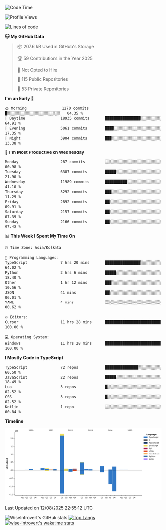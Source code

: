 <!--START_SECTION:waka-->
![Code Time](http://img.shields.io/badge/Code%20Time-2%2C438%20hrs%2031%20mins-blue)

![Profile Views](http://img.shields.io/badge/Profile%20Views-0-blue)

![Lines of code](https://img.shields.io/badge/From%20Hello%20World%20I%27ve%20Written-4.0%20million%20lines%20of%20code-blue)

**🐱 My GitHub Data** 

> 📦 207.6 kB Used in GitHub's Storage 
 > 
> 🏆 59 Contributions in the Year 2025
 > 
> 🚫 Not Opted to Hire
 > 
> 📜 115 Public Repositories 
 > 
> 🔑 53 Private Repositories 
 > 
**I'm an Early 🐤** 

```text
🌞 Morning                1270 commits        █░░░░░░░░░░░░░░░░░░░░░░░░   04.35 % 
🌆 Daytime                18935 commits       ████████████████░░░░░░░░░   64.91 % 
🌃 Evening                5061 commits        ████░░░░░░░░░░░░░░░░░░░░░   17.35 % 
🌙 Night                  3904 commits        ███░░░░░░░░░░░░░░░░░░░░░░   13.38 % 
```
📅 **I'm Most Productive on Wednesday** 

```text
Monday                   287 commits         ░░░░░░░░░░░░░░░░░░░░░░░░░   00.98 % 
Tuesday                  6387 commits        █████░░░░░░░░░░░░░░░░░░░░   21.90 % 
Wednesday                11989 commits       ██████████░░░░░░░░░░░░░░░   41.10 % 
Thursday                 3292 commits        ███░░░░░░░░░░░░░░░░░░░░░░   11.29 % 
Friday                   2892 commits        ██░░░░░░░░░░░░░░░░░░░░░░░   09.91 % 
Saturday                 2157 commits        ██░░░░░░░░░░░░░░░░░░░░░░░   07.39 % 
Sunday                   2166 commits        ██░░░░░░░░░░░░░░░░░░░░░░░   07.43 % 
```


📊 **This Week I Spent My Time On** 

```text
🕑︎ Time Zone: Asia/Kolkata

💬 Programming Languages: 
TypeScript               7 hrs 20 mins       ████████████████░░░░░░░░░   64.02 % 
Python                   2 hrs 6 mins        █████░░░░░░░░░░░░░░░░░░░░   18.40 % 
Other                    1 hr 12 mins        ███░░░░░░░░░░░░░░░░░░░░░░   10.56 % 
JSON                     41 mins             ██░░░░░░░░░░░░░░░░░░░░░░░   06.01 % 
YAML                     4 mins              ░░░░░░░░░░░░░░░░░░░░░░░░░   00.62 % 

🔥 Editors: 
Cursor                   11 hrs 28 mins      █████████████████████████   100.00 % 

💻 Operating System: 
Windows                  11 hrs 28 mins      █████████████████████████   100.00 % 
```

**I Mostly Code in TypeScript** 

```text
TypeScript               72 repos            ███████████████░░░░░░░░░░   60.50 % 
JavaScript               22 repos            █████░░░░░░░░░░░░░░░░░░░░   18.49 % 
Lua                      3 repos             █░░░░░░░░░░░░░░░░░░░░░░░░   02.52 % 
CSS                      3 repos             █░░░░░░░░░░░░░░░░░░░░░░░░   02.52 % 
Kotlin                   1 repo              ░░░░░░░░░░░░░░░░░░░░░░░░░   00.84 % 
```



**Timeline**

![Lines of Code chart](https://raw.githubusercontent.com/wise-introvert/wise-introvert/master/assets/bar_graph.png)


 Last Updated on 12/08/2025 22:55:12 UTC
<!--END_SECTION:waka-->

![WiseIntrovert's GitHub stats](https://github-readme-stats.vercel.app/api?username=wise-introvert&count_private=true&show_icons=true)
[![Top Langs](https://github-readme-stats.vercel.app/api/top-langs/?username=wise-introvert&langs_count=10)](https://github.com/anuraghazra/github-readme-stats)
[![wise-introvert's wakatime stats](https://github-readme-stats.vercel.app/api/wakatime?username=wiseintrovert)](https://github.com/anuraghazra/github-readme-stats)
